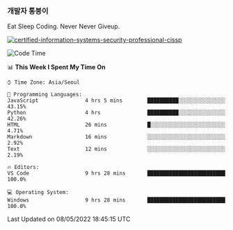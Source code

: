 ### 개발자 통붕이
Eat Sleep Coding.
Never Never Giveup.

[![certified-information-systems-security-professional-cissp](https://user-images.githubusercontent.com/44606727/157613689-acd84ec6-5f8f-4e79-89d9-a8d51f033634.png)](https://www.credly.com/badges/f394a010-85a0-450b-9136-8043af01d71c/public_url)

<!--START_SECTION:waka-->
![Code Time](http://img.shields.io/badge/Code%20Time-0-blue)

📊 **This Week I Spent My Time On** 

```text
⌚︎ Time Zone: Asia/Seoul

💬 Programming Languages: 
JavaScript               4 hrs 5 mins        ██████████░░░░░░░░░░░░░░░   43.15% 
Python                   4 hrs               ██████████░░░░░░░░░░░░░░░   42.26% 
HTML                     26 mins             █░░░░░░░░░░░░░░░░░░░░░░░░   4.71% 
Markdown                 16 mins             ░░░░░░░░░░░░░░░░░░░░░░░░░   2.92% 
Text                     12 mins             ░░░░░░░░░░░░░░░░░░░░░░░░░   2.19%

🔥 Editors: 
VS Code                  9 hrs 28 mins       █████████████████████████   100.0%

💻 Operating System: 
Windows                  9 hrs 28 mins       █████████████████████████   100.0%

```


 Last Updated on 08/05/2022 18:45:15 UTC
<!--END_SECTION:waka-->

